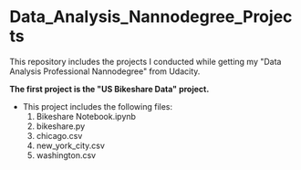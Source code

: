 # Data_Analysis_Nannodegree_Projects
This repository includes the projects I conducted while getting my "Data Analysis Professional Nannodegree" from Udacity.

**The first project is the "US Bikeshare Data" project.**

- This project includes the following files:
    1. Bikeshare Notebook.ipynb
    2. bikeshare.py
    3. chicago.csv
    4. new_york_city.csv
    5. washington.csv
